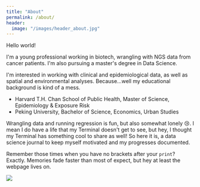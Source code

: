 ```yaml
---
title: "About"
permalink: /about/
header:
  image: "/images/header_about.jpg"
---
```



Hello world! 

I'm a young professional working in biotech, wrangling with NGS data from cancer patients. I'm also pursuing a master's degree in Data Science.

I'm interested in working with clinical and epidemiological data, as well as spatial and environmental analyses. Because...well my educational background is kind of a mess.

- Harvard T.H. Chan School of Public Health, Master of Science, Epidemiology & Exposure Risk
- Peking University, Bachelor of Science, Economics, Urban Studies

Wrangling data and running regression is fun, but also somewhat lonely :cry:. I mean I do have a life that my Terminal doesn't get to see, but hey, I thought my Terminal has something cool to share as well! So here it is, a data science journal to keep myself motivated and my progresses documented.

Remember those times when you have no brackets after your `print`? Exactly. Memories fade faster than most of expect, but hey at least the webpage lives on. 


<img src="{{ site.url }}{{ site.baseurl }}/images/hello_world.jpg">
